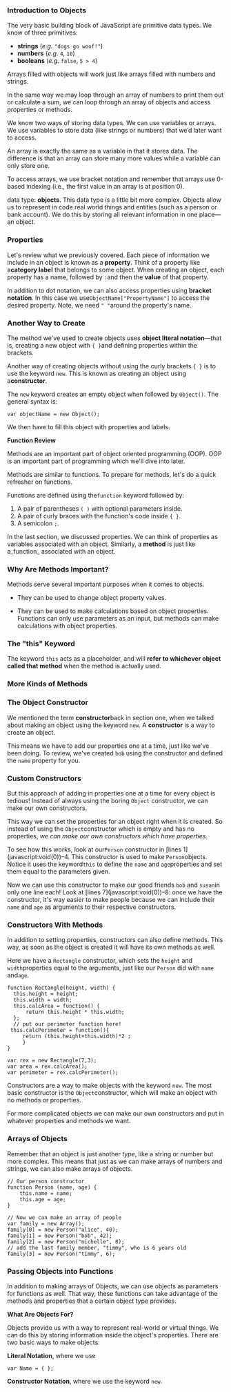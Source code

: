 ### Introduction to Objects

The very basic building block of JavaScript are primitive data types. We know of three primitives:

* **strings** \(_e.g._ `"dogs go woof!"`\)
* **numbers** \(_e.g._ `4`, `10`\)
* **booleans** \(_e.g._ `false`, `5 > 4`\)

Arrays filled with objects will work just like arrays filled with numbers and strings.

In the same way we may loop through an array of numbers to print them out or calculate a sum, we can loop through an array of objects and access properties or methods.

We know two ways of storing data types. We can use variables or arrays. We use variables to store data \(like strings or numbers\) that we’d later want to access.

An array is exactly the same as a variable in that it stores data. The difference is that an array can store many more values while a variable can only store one.

To access arrays, we use bracket notation and remember that arrays use 0-based indexing \(i.e., the first value in an array is at position 0\).

data type: **objects**. This data type is a little bit more complex. Objects allow us to represent in code real world things and entities \(such as a person or bank account\). We do this by storing all relevant information in one place—an object.

### Properties

Let's review what we previously covered. Each piece of information we include in an object is known as a **property**. Think of a property like a**category label** that belongs to some object. When creating an object, each property has a name, followed by `:`and then the **value** of that property.

In addition to dot notation, we can also access properties using **bracket notation**. In this case we use`ObjectName["PropertyName"]` to access the desired property. Note, we need `" "`around the property's name.

### **Another Way to Create**

The method we've used to create objects uses **object literal notation**—that is, creating a new object with `{ }`and defining properties within the brackets.

Another way of creating objects without using the curly brackets `{ }` is to use the keyword `new`. This is known as creating an object using a**constructor**.

The `new` keyword creates an empty object when followed by `Object()`. The general syntax is:

```
var objectName = new Object();

```

We then have to fill this object with properties and labels.

**Function Review**

Methods are an important part of object oriented programming \(OOP\). OOP is an important part of programming which we'll dive into later.

Methods are similar to functions. To prepare for methods, let's do a quick refresher on functions.

Functions are defined using the`function` keyword followed by:

1. A pair of parentheses `( )` with optional parameters inside.
2. A pair of curly braces with the function's code inside `{ }`.
3. A semicolon `;`.

In the last section, we discussed properties. We can think of properties as variables associated with an object. Similarly, a **method** is just like a_function_ associated with an object.

### **Why Are Methods Important?**

Methods serve several important purposes when it comes to objects.

* They can be used to change object property values.

* They can be used to make calculations based on object properties. Functions can only use parameters as an input, but methods can make calculations with object properties.


### **The "this" Keyword**

The keyword `this` acts as a placeholder, and will **refer to whichever object called that method** when the method is actually used.

### **More Kinds of Methods**

### **The Object Constructor**

We mentioned the term **constructor**back in section one, when we talked about making an object using the keyword `new`. A **constructor** is a way to create an object.

This means we have to add our properties one at a time, just like we've been doing. To review, we've created `bob` using the constructor and defined the `name` property for you.

### **Custom Constructors**

But this approach of adding in properties one at a time for every object is tedious! Instead of always using the boring `Object` constructor, we can make our own constructors.

This way we can set the properties for an object right when it is created. So instead of using the `Object`constructor which is empty and has no properties, _we can make our own constructors which have properties_.

To see how this works, look at our`Person` constructor in [lines 1](javascript:void(0)\)–4. This constructor is used to make `Person`objects. Notice it uses the keyword`this` to define the `name` and `age`properties and set them equal to the parameters given.

Now we can use this constructor to make our good friends `bob` and `susan`in only one line each! Look at [lines 7](javascript:void(0)\)–8: once we have the constructor, it's way easier to make people because we can include their `name` and `age` as arguments to their respective constructors.

### **Constructors With Methods**

In addition to setting properties, constructors can also define methods. This way, as soon as the object is created it will have its own methods as well.

Here we have a `Rectangle` constructor, which sets the `height` and `width`properties equal to the arguments, just like our `Person` did with `name` and`age`.

```
function Rectangle(height, width) {
  this.height = height;
  this.width = width;
  this.calcArea = function() {
      return this.height * this.width;
  };
  // put our perimeter function here!
 this.calcPerimeter = function(){
     return (this.height+this.width)*2 ;
     }
}

var rex = new Rectangle(7,3);
var area = rex.calcArea();
var perimeter = rex.calcPerimeter();
```

Constructors are a way to make objects with the keyword `new`. The most basic constructor is the `Object`constructor, which will make an object with no methods or properties.

For more complicated objects we can make our own constructors and put in whatever properties and methods we want.

### **Arrays of Objects**

Remember that an object is just another _type_, like a string or number but more complex. This means that just as we can make arrays of numbers and strings, we can also make arrays of objects.

```
// Our person constructor
function Person (name, age) {
    this.name = name;
    this.age = age;
}

// Now we can make an array of people
var family = new Array();
family[0] = new Person("alice", 40);
family[1] = new Person("bob", 42);
family[2] = new Person("michelle", 8);
// add the last family member, "timmy", who is 6 years old
family[3] = new Person("timmy", 6);

```

### **Passing Objects into Functions**

In addition to making arrays of Objects, we can use objects as parameters for functions as well. That way, these functions can take advantage of the methods and properties that a certain object type provides.



**What Are Objects For?**

Objects provide us with a way to represent real-world or virtual things. We can do this by storing information inside the object's properties. There are two basic ways to make objects:

**Literal Notation**, where we use

```
var Name = { };

```

**Constructor Notation**, where we use the keyword `new`.



